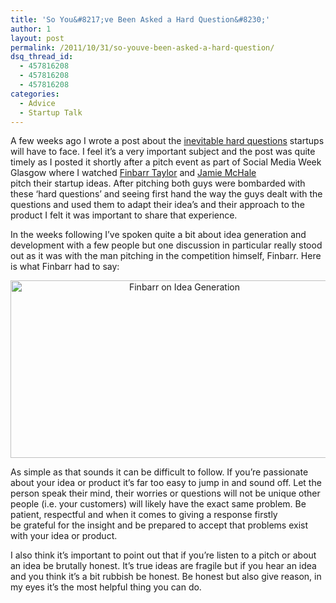 ```yaml
---
title: 'So You&#8217;ve Been Asked a Hard Question&#8230;'
author: 1
layout: post
permalink: /2011/10/31/so-youve-been-asked-a-hard-question/
dsq_thread_id:
  - 457816208
  - 457816208
  - 457816208
categories:
  - Advice
  - Startup Talk
---
```

A few weeks ago I wrote a post about the [inevitable hard questions][1] startups will have to face. I feel it&#8217;s a very important subject and the post was quite timely as I posted it shortly after a pitch event as part of Social Media Week Glasgow where I watched [Finbarr Taylor][2] and [Jamie McHale][3] pitch their startup ideas. After pitching both guys were bombarded with these &#8216;hard questions&#8217; and seeing first hand the way the guys dealt with the questions and used them to adapt their idea&#8217;s and their approach to the product I felt it was important to share that experience.

In the weeks following I&#8217;ve spoken quite a bit about idea generation and development with a few people but one discussion in particular really stood out as it was with the man pitching in the competition himself, Finbarr. Here is what Finbarr had to say:

<p style="text-align: center;">
  <a href="http://rookieoven.com/wp-content/uploads/2011/10/Finbarr-on-Idea-Generation.png"><img class="aligncenter size-full wp-image-364" title="Finbarr on Idea Generation" src="http://rookieoven.com/wp-content/uploads/2011/10/Finbarr-on-Idea-Generation.png" alt="Finbarr on Idea Generation" width="541" height="284" /></a>
</p>

As simple as that sounds it can be difficult to follow. If you&#8217;re passionate about your idea or product it&#8217;s far too easy to jump in and sound off. Let the person speak their mind, their worries or questions will not be unique other people (i.e. your customers) will likely have the exact same problem. Be patient, respectful and when it comes to giving a response firstly be grateful for the insight and be prepared to accept that problems exist with your idea or product.

I also think it&#8217;s important to point out that if you&#8217;re listen to a pitch or about an idea be brutally honest. It&#8217;s true ideas are fragile but if you hear an idea and you think it&#8217;s a bit rubbish be honest. Be honest but also give reason, in my eyes it&#8217;s the most helpful thing you can do.

 [1]: http://rookieoven.com/2011/09/23/answering-the-hard-questions/ "Answering the Hard Questions"
 [2]: http://finbarrtaylor.com "finbarr taylor homepage"
 [3]: http://jamiemchale.com/ "jamie mchale homepage"
